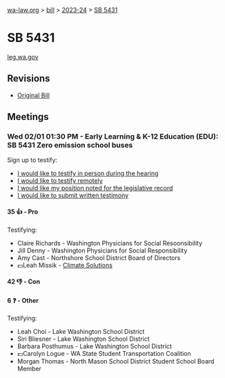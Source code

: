 [wa-law.org](/) > [bill](/bill/) > [2023-24](/bill/2023-24/) > [SB 5431](/bill/2023-24/sb/5431/)

# SB 5431
[leg.wa.gov](https://app.leg.wa.gov/billsummary?BillNumber=5431&Year=2023&Initiative=false)

## Revisions
* [Original Bill](1/)

## Meetings
### Wed 02/01 01:30 PM - Early Learning & K-12 Education (EDU): SB 5431 Zero emission school buses
Sign up to testify:
* [I would like to testify in person during the hearing](https://app.leg.wa.gov/csi/Testifier/Add?chamber=House&mId=30600&aId=150237&caId=20859&tId=1)
* [I would like to testify remotely](https://app.leg.wa.gov/csi/Testifier/Add?chamber=House&mId=30600&aId=150237&caId=20859&tId=2)
* [I would like my position noted for the legislative record](https://app.leg.wa.gov/csi/Testifier/Add?chamber=House&mId=30600&aId=150237&caId=20859&tId=3)
* [I would like to submit written testimony](https://app.leg.wa.gov/csi/Testifier/Add?chamber=House&mId=30600&aId=150237&caId=20859&tId=4)

#### 35 👍 - Pro
Testifying:
* Claire Richards - Washington Physicians for Social Resoonsibility
* Jill Denny - Washington Physicians for Social Responsibility
* Amy Cast - Northshore School District Board of Directors
* 💵Leah Missik - [Climate Solutions](/org/climate_solutions/)

#### 42 👎 - Con

#### 6 ❓ - Other
Testifying:
* Leah Choi - Lake Washington School District
* Siri Bliesner - Lake Washington School District
* Barbara Posthumus - Lake Washington School District
* 💵Carolyn Logue - WA State Student Transportation Coalition
* Morgan Thomas - North Mason School District Student School Board Member

